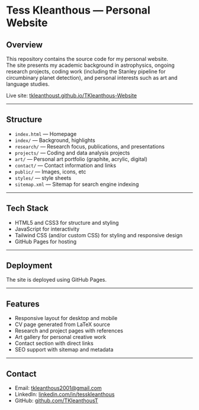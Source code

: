 # Tess Kleanthous — Personal Website

## Overview
This repository contains the source code for my personal website.  
The site presents my academic background in astrophysics, ongoing research projects, coding work (including the Stanley pipeline for circumbinary planet detection), and personal interests such as art and language studies.

Live site: [tkleanthoust.github.io/TKleanthous-Website](https://tkleanthoust.github.io/TKleanthous-Website)

---

## Structure
- `index.html` — Homepage  
- `index/` — Background, highlights
- `research/` — Research focus, publications, and presentations  
- `projects/` — Coding and data analysis projects  
- `art/` — Personal art portfolio (graphite, acrylic, digital)  
- `contact/` — Contact information and links  
- `public/` — Images, icons, etc
- `styles/` — style sheets
- `sitemap.xml` — Sitemap for search engine indexing  
---

## Tech Stack
- HTML5 and CSS3 for structure and styling  
- JavaScript for interactivity
- Tailwind CSS (and/or custom CSS) for styling and responsive design  
- GitHub Pages for hosting  

---

## Deployment
The site is deployed using GitHub Pages.

---

## Features
- Responsive layout for desktop and mobile  
- CV page generated from LaTeX source  
- Research and project pages with references  
- Art gallery for personal creative work  
- Contact section with direct links  
- SEO support with sitemap and metadata  

---

## Contact
- Email: [tkleanthous2001@gmail.com](mailto:tkleanthous2001@gmail.com)  
- LinkedIn: [linkedin.com/in/tesskleanthous](https://www.linkedin.com/in/tesskleanthous)  
- GitHub: [github.com/TKleanthousT](https://github.com/TKleanthousT)  


